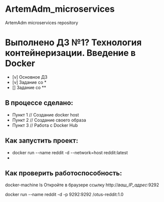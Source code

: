 # ArtemAdm_microservices
ArtemAdm microservices repository

# Выполнено ДЗ №1? Технология контейнеризации. Введение в Docker

 - [v] Основное ДЗ
 - [v] Задание со *
 - [] Задание со **

## В процессе сделано:
 - Пункт 1 // Создание docker host
 - Пункт 2 // Создание своего образа
 - Пункт 3 // Работа с Docker Hub

##      Как запустить проект:
 - docker run --name reddit -d --network=host reddit:latest
 - 

##      Как проверить работоспособность:
 docker-machine ls
 Откройте в браузере ссылку http://_ваш_IP_адрес_:9292

 docker run --name reddit -d -p 9292:9292 <your-login>/otus-reddit:1.0


